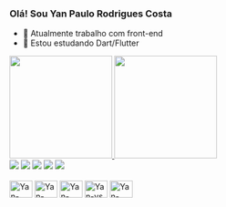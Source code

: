 ### Olá! Sou Yan Paulo Rodrigues Costa

- 🔭 Atualmente trabalho com front-end
- 🌱 Estou estudando Dart/Flutter

<div>
  <a href="https://github.com/yanpaulorc">
  <img height="180em" src="https://github-readme-stats.vercel.app/api?username=yanpaulorc&sh0w_icons=true&theme=dark&include_all_commits=true&count_private=true"/>
  <img height="180em" src="https://github-readme-stats.vercel.app/api/top-langs/?username=yanpaulorc&layout=compact&langs_count=16&theme=dark"/>
 </div>
 
 <div>
  <a href="mailto:yanpaulorc@hotmail.com" target="_blank"><img src="https://img.shields.io/badge/Microsoft_Outlook-0078D4?style=for-the-badge&logo=microsoft-outlook&logoColor=white" target="_blank"></a>
  <a href="mailto:yanpaulorc@gmail.com" target="_blank"><img src="https://img.shields.io/badge/Gmail-D14836?style=for-the-badge&logo=gmail&logoColor=white" target="_blank"></a>
  <a href="https://instagram.com/yanpaulorc" target="_blank"><img src="https://img.shields.io/badge/Instagram-E4405F?style=for-the-badge&logo=instagram&logoColor=white" target="_blank"></a>
    <a href="https://linkedin.com/in/yanpaulorc" target="_blank"><img src="https://img.shields.io/badge/LinkedIn-0077B5?style=for-the-badge&logo=linkedin&logoColor=white" target="_blank"></a>
        <a href="https://twitter.com/yanpaulorc" target="_blank"><img src="https://img.shields.io/badge/Twitter-1DA1F2?style=for-the-badge&logo=twitter&logoColor=white" target="_blank"></a>
 </div>
 

<div style="display: inline_block"><br>
  <img align="center" alt="Yan-b4x" height="30" width="40" src="https://play-lh.googleusercontent.com/r9U9uoXnRLUlWuLUuEqiuyje0ZWUBncYMHMQ2NTv7A2RqTodP5Xwy7QtJPMmybZUjFA=w240-h480">
  <img align="center" alt="Yan-Dart" height="30" width="40" src="https://cdn.jsdelivr.net/gh/devicons/devicon/icons/dart/dart-plain.svg">
  <img align="center" alt="Yan-Flutter" height="30" width="40" src="https://cdn.jsdelivr.net/gh/devicons/devicon/icons/flutter/flutter-original.svg">
  <img align="center" alt="Yan-vs" height="30" width="40" src="https://cdn.jsdelivr.net/gh/devicons/devicon/icons/vscode/vscode-original.svg">
  <img align="center" alt="Yan-android" height="30" width="40" src="https://cdn.jsdelivr.net/gh/devicons/devicon/icons/android/android-plain.svg">
</div>
